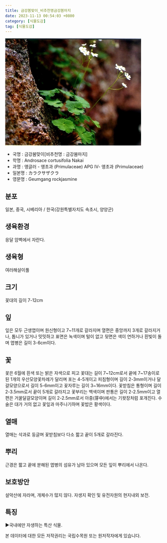 ```yaml
---
title: 금강봄맞이_비추천명금강봄마지
date: 2023-11-13 00:54:03 +0800
category: [식물도감]
tag: [식물도감]
---
```




![금강봄맞이[비추천명 : 금강봄마지]](/assets/img/fileUpload/plants/basic/Primulaceae/Androsace/16978/1_th2.JPG)
- 국명 : 금강봄맞이[비추천명 : 금강봄마지]
- 학명 : Androsace cortusifolia Nakai
- 과명 : 앵글러 - 앵초과 (Primulaceae) APG Ⅳ- 앵초과 (Primulaceae)
- 일본명 : カラクサザクラ
- 영문명 : Geumgang rockjasmine


## 분포
일본, 중국, 시베리아 / 한국(강원특별자치도 속초시, 양양군) 
## 생육환경
응달 암벽에서 자란다.
## 생육형
여러해살이풀 
## 크기
꽃대의 길이 7-12cm
## 잎
잎은 모두 근생엽이며 원신형이고 7~11개로 갈라지며 열편은 중앙까지 3개로 갈라지거나, 톱니가 있거나 밋밋하고 표면은 녹색이며 털이 없고 뒷면은 색이 연하거나 흰빛이 돌며 엽병은 길이 3-6cm이다.
## 꽃
꽃은 6월에 흰색 또는 밝은 자색으로 피고 꽃대는 길이 7~12cm로서 끝에 7~17송이로 된 1개의 우산모양꽃차례가 달리며 포는 4-5개이고 피침형이며 길이 2-3mm이거나 달걀모양으로서 길이 5-6mm이고 꽃자루는 길이 3~16mm이다. 꽃받침은 통형이며 길이 2-3.5mm로서 끝이 5개로 갈라지고 꽃부리는 백색이며 판통은 길이 2-2.5mm이고 열편은 거꿀달걀모양이며 길이 2-2.5mm로서 아중(芽中)에서는 기왓장처럼 포개진다. 수술은 대가 거의 없고 꽃잎과 마주나기하며 꽃밥은 황색이다.
## 열매
열매는 삭과로 둥글며 꽃받침보다 다소 짧고 끝이 5개로 갈라진다.
## 뿌리
근경은 짧고 끝에 분해된 엽병의 섬유가 남아 있으며 모든 잎이 뿌리에서 나온다.
## 보호방안
설악산에 자라며, 개체수가 많지 않다. 자생지 확인 및 유전자원의 현지내외 보전.
## 특징
▶국내에만 자생하는 특산 식물.






본 데이터에 대한 모든 저작권리는 국립수목원 또는 원저작자에게 있습니다.
